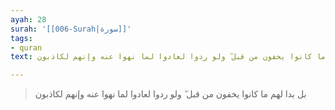 ```yaml
---
ayah: 28
surah: '[[006-Surah|سورة]]'
tags:
- quran
text: بل بدا لهم ما كانوا يخفون من قبل ۖ ولو ردوا لعادوا لما نهوا عنه وإنهم لكاذبون

---
```

> بل بدا لهم ما كانوا يخفون من قبل ۖ ولو ردوا لعادوا لما نهوا عنه وإنهم لكاذبون
